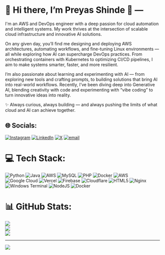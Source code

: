 # 💫 Hi there, I’m Preyas Shinde 👋 — 
I'm an AWS and DevOps engineer with a deep passion for cloud automation and intelligent systems. My work thrives at the intersection of scalable cloud infrastructure and innovative AI solutions.

On any given day, you’ll find me designing and deploying AWS architectures, automating workflows, and fine-tuning Linux environments — all while exploring how AI can supercharge DevOps practices. From orchestrating containers with Kubernetes to optimizing CI/CD pipelines, I aim to make systems smarter, faster, and more resilient.

I’m also passionate about learning and experimenting with AI — from exploring new tools and crafting prompts, to building solutions that bring AI into real-world workflows. Recently, I’ve been diving deep into Generative AI, blending creativity with code and experimenting with “vibe coding” to turn innovative ideas into reality.

✨ Always curious, always building — and always pushing the limits of what cloud and AI can achieve together. 

## 🌐 Socials:
[![Instagram](https://img.shields.io/badge/Instagram-%23E4405F.svg?logo=Instagram&logoColor=white)](https://instagram.com/preyas_07) [![LinkedIn](https://img.shields.io/badge/LinkedIn-%230077B5.svg?logo=linkedin&logoColor=white)](https://linkedin.com/in/preyas-shinde-5a647921a) [![X](https://img.shields.io/badge/X-black.svg?logo=X&logoColor=white)](https://x.com/PreyasShinde) [![email](https://img.shields.io/badge/Email-D14836?logo=gmail&logoColor=white)](mailto:shindepreyas07@gmail.com) 

# 💻 Tech Stack:
![Python](https://img.shields.io/badge/python-3670A0?style=plastic&logo=python&logoColor=ffdd54) ![Java](https://img.shields.io/badge/java-%23ED8B00.svg?style=plastic&logo=openjdk&logoColor=white) ![AWS](https://img.shields.io/badge/AWS-%23FF9900.svg?style=plastic&logo=amazon-aws&logoColor=white) ![MySQL](https://img.shields.io/badge/mysql-4479A1.svg?style=plastic&logo=mysql&logoColor=white) ![PHP](https://img.shields.io/badge/php-%23777BB4.svg?style=plastic&logo=php&logoColor=white) ![Docker](https://img.shields.io/badge/docker-%230db7ed.svg?style=plastic&logo=docker&logoColor=white) ![AWS](https://img.shields.io/badge/AWS-%23FF9900.svg?style=plastic&logo=amazon-aws&logoColor=white) ![Google Cloud](https://img.shields.io/badge/GoogleCloud-%234285F4.svg?style=plastic&logo=google-cloud&logoColor=white) ![Vercel](https://img.shields.io/badge/vercel-%23000000.svg?style=plastic&logo=vercel&logoColor=white) ![Firebase](https://img.shields.io/badge/firebase-%23039BE5.svg?style=plastic&logo=firebase) ![Cloudflare](https://img.shields.io/badge/Cloudflare-F38020?style=plastic&logo=Cloudflare&logoColor=white) ![HTML5](https://img.shields.io/badge/html5-%23E34F26.svg?style=plastic&logo=html5&logoColor=white) ![Nginx](https://img.shields.io/badge/nginx-%23009639.svg?style=plastic&logo=nginx&logoColor=white) ![Windows Terminal](https://img.shields.io/badge/Windows%20Terminal-%234D4D4D.svg?style=plastic&logo=windows-terminal&logoColor=white) ![NodeJS](https://img.shields.io/badge/node.js-6DA55F?style=plastic&logo=node.js&logoColor=white) ![Docker](https://img.shields.io/badge/docker-%230db7ed.svg?style=plastic&logo=docker&logoColor=white)
# 📊 GitHub Stats:
![](https://github-readme-stats.vercel.app/api?username=Preyas07&theme=dark&hide_border=false&include_all_commits=false&count_private=false)<br/>
![](https://nirzak-streak-stats.vercel.app/?user=Preyas07&theme=dark&hide_border=false)<br/>
![](https://github-readme-stats.vercel.app/api/top-langs/?username=Preyas07&theme=dark&hide_border=false&include_all_commits=false&count_private=false&layout=compact)

---
[![](https://visitcount.itsvg.in/api?id=Preyas07&icon=0&color=0)](https://visitcount.itsvg.in)

<!-- Proudly created with GPRM ( https://gprm.itsvg.in ) -->
